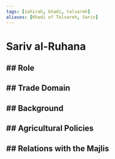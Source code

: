 ```yaml
---
tags: [zahirah, khadi, talvareh]
aliases: [Khadi of Talvareh, Sariv]
---
```


# Sariv al-Ruhana

## ## Role

## ## Trade Domain

## ## Background

## ## Agricultural Policies

## ## Relations with the Majlis
